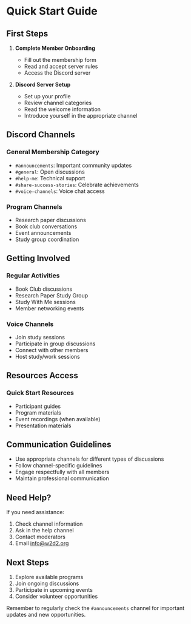 # Quick Start Guide

## First Steps

1. **Complete Member Onboarding**
   - Fill out the membership form
   - Read and accept server rules
   - Access the Discord server

2. **Discord Server Setup**
   - Set up your profile
   - Review channel categories
   - Read the welcome information
   - Introduce yourself in the appropriate channel

## Discord Channels

### General Membership Category
- `#announcements`: Important community updates
- `#general`: Open discussions
- `#help-me`: Technical support
- `#share-success-stories`: Celebrate achievements
- `#voice-channels`: Voice chat access

### Program Channels
- Research paper discussions
- Book club conversations
- Event announcements
- Study group coordination

## Getting Involved

### Regular Activities
- Book Club discussions
- Research Paper Study Group
- Study With Me sessions
- Member networking events

### Voice Channels
- Join study sessions
- Participate in group discussions
- Connect with other members
- Host study/work sessions

## Resources Access

### Quick Start Resources
- Participant guides
- Program materials
- Event recordings (when available)
- Presentation materials

## Communication Guidelines

- Use appropriate channels for different types of discussions
- Follow channel-specific guidelines
- Engage respectfully with all members
- Maintain professional communication

## Need Help?

If you need assistance:
1. Check channel information
2. Ask in the help channel
3. Contact moderators
4. Email info@w2d2.org

## Next Steps

1. Explore available programs
2. Join ongoing discussions
3. Participate in upcoming events
4. Consider volunteer opportunities

Remember to regularly check the `#announcements` channel for important updates and new opportunities.
